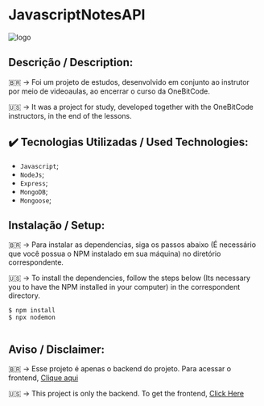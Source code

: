 # JavascriptNotesAPI

![logo](https://user-images.githubusercontent.com/102614133/174194998-2913f0fc-5017-499f-97bb-3086cb08f290.png)


## Descrição / Description:
🇧🇷 -> Foi um projeto de estudos, desenvolvido em conjunto ao instrutor por meio de videoaulas, ao encerrar o curso da OneBitCode.

🇺🇸 -> It was a project for study, developed together with the OneBitCode instructors, in the end of the lessons.


## ✔️ Tecnologias Utilizadas / Used Technologies:

- `Javascript`;
- `NodeJs`;
- `Express`;
- `MongoDB`;
- `Mongoose`;


## Instalação / Setup:

🇧🇷 -> Para instalar as dependencias, siga os passos abaixo (É necessário que você possua o NPM instalado em sua máquina) no diretório correspondente.

🇺🇸 -> To install the dependencies, follow the steps below (Its necessary you to have the NPM installed in your computer) in the correspondent directory.

```
$ npm install
$ npx nodemon


```

## Aviso / Disclaimer:

🇧🇷 -> Esse projeto é apenas o backend do projeto. Para acessar o frontend, <a href=https://github.com/rraias/JavascriptNotes>Clique aqui</a>

🇺🇸 -> This project is only the backend. To get the frontend, <a href=https://github.com/rraias/JavascriptNotes>Click Here</a>

